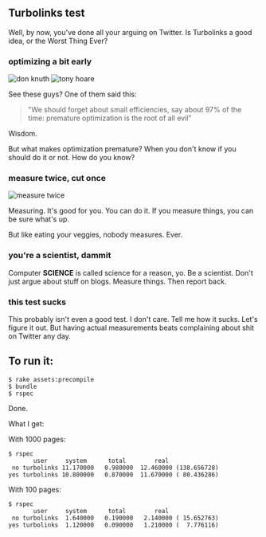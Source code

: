 ## Turbolinks test

Well, by now, you've done all your arguing on Twitter. Is Turbolinks a good
idea, or the Worst Thing Ever?

### optimizing a bit early

![don knuth](http://upload.wikimedia.org/wikipedia/commons/4/4f/KnuthAtOpenContentAlliance.jpg) ![tony hoare](http://upload.wikimedia.org/wikipedia/commons/thumb/2/2c/Sir_Tony_Hoare_IMG_5125.jpg/600px-Sir_Tony_Hoare_IMG_5125.jpg)

See these guys? One of them said this:

> "We should forget about small efficiencies, say about 97% of the time: premature optimization is the root of all evil"

Wisdom.

But what makes optimization premature? When you don't know if you should do it
or not. How do you know?

### measure twice, cut once

![measure twice](http://barnraisersllc.com/wp-content/uploads/2010/08/Measuring-Tapes1.jpg)

Measuring. It's good for you. You can do it. If you measure things, you can be
sure what's up.

But like eating your veggies, nobody measures. Ever.

### you're a scientist, dammit

Computer **SCIENCE** is called science for a reason, yo. Be a scientist. Don't
just argue about stuff on blogs. Measure things. Then report back.

### this test sucks

This probably isn't even a good test. I don't care. Tell me how it sucks. Let's
figure it out. But having actual measurements beats complaining about shit on 
Twitter any day.

## To run it:

```
$ rake assets:precompile
$ bundle
$ rspec
```

Done.

What I get:

With 1000 pages:

```
$ rspec
       user     system      total        real
 no turbolinks 11.170000   0.980000  12.460000 (138.656728)
yes turbolinks 10.800000   0.870000  11.670000 ( 80.436286)
```

With 100 pages:

```
$ rspec
       user     system      total        real
 no turbolinks  1.640000   0.190000   2.140000 ( 15.652763)
yes turbolinks  1.120000   0.090000   1.210000 (  7.776116)
```

